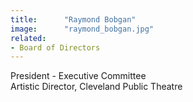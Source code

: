 ```yaml
---
title:      "Raymond Bobgan"
image:      "raymond_bobgan.jpg"
related:
- Board of Directors
---
```


President - Executive Committee\
Artistic Director, Cleveland Public Theatre
